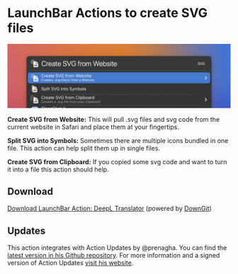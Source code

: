 # LaunchBar Actions to create SVG files

<img src="01.jpg" width="820"/> 


**Create SVG from Website:** This will pull .svg files and svg code from the current website in Safari and place them at your fingertips. 

**Split SVG into Symbols:** Sometimes there are multiple icons bundled in one file. This action can help split them up in single files.

**Create SVG from Clipboard:** If you copied some svg code and want to turn it into a file this action should help. 

## Download

[Download LaunchBar Action: DeepL Translator](https://minhaskamal.github.io/DownGit/#/home?url=https://github.com/Ptujec/LaunchBar/tree/master/Create-SVG-Files) (powered by [DownGit](https://github.com/MinhasKamal/DownGit))

## Updates

This action integrates with Action Updates by @prenagha. You can find the [latest version in his Github repository](https://github.com/prenagha/launchbar). For more information and a signed version of Action Updates [visit his website](https://renaghan.com/launchbar/action-updates/).